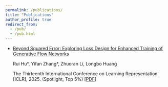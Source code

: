 ```yaml
---
permalink: /publications/
title: "Publications"
author_profile: true
redirect_from: 
  - /pub/
  - /pub.html
---
```


- [Beyond Squared Error: Exploring Loss Design for Enhanced Training of Generative Flow Networks](https://openreview.net/forum?id=4NTrco82W0)
  
  Rui Hu\*, Yifan Zhang\*, Zhuoran Li, Longbo Huang
  
  The Thirteenth International Conference on Learning Representation [ICLR], 2025. (Spotlight, Top 5%) [[PDF](https://streek666.github.io/file/ICLR2025beyond.pdf)]
